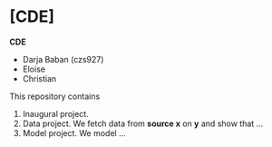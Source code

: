 # \[CDE\]

**CDE**
- Darja Baban (czs927)
- Eloise
- Christian

This repository contains  
1. Inaugural project. 
2. Data project. We fetch data from **source x** on **y** and show that ...
3. Model project. We model ...
